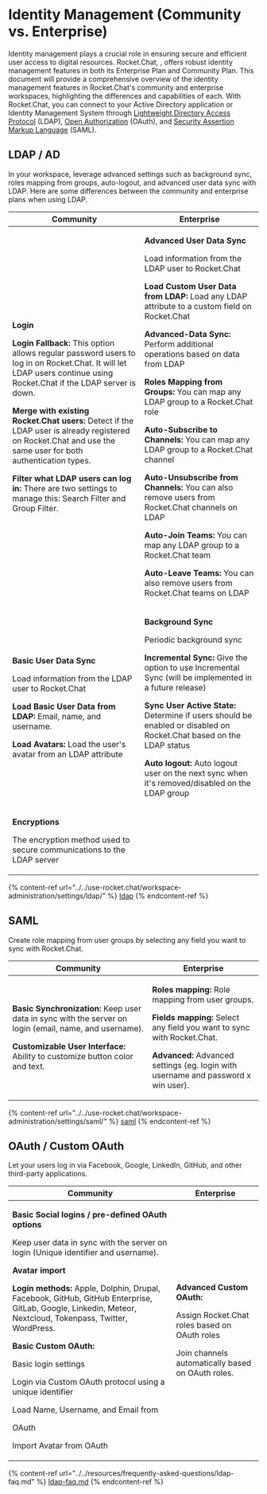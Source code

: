 # Identity Management (Community vs. Enterprise)

Identity management plays a crucial role in ensuring secure and efficient user access to digital resources. Rocket.Chat, , offers robust identity management features in both its Enterprise Plan and Community Plan. This document will provide a comprehensive overview of the identity management features in Rocket.Chat's community and enterprise workspaces, highlighting the differences and capabilities of each. With Rocket.Chat, you can connect to your Active Directory application or Identity Management System through [Lightweight Directory Access Protocol](../../use-rocket.chat/workspace-administration/settings/ldap/) (LDAP), [Open Authorization](../../use-rocket.chat/workspace-administration/settings/oauth/) (OAuth), and [Security Assertion Markup Language](../../use-rocket.chat/workspace-administration/settings/saml/) (SAML).

## **LDAP / AD**  <a href="#ldap3" id="ldap3"></a>

In your workspace, leverage advanced settings such as background sync, roles mapping from groups, auto-logout, and advanced user data sync with LDAP. Here are some differences between the community and enterprise plans when using LDAP.

| Community                                                                                                                                                                                                                                                                                                                                                                                                                                                                                                                                                                                | Enterprise                                                                                                                                                                                                                                                                                                                                                                                                                                                                                                                                                                                                                                                                                                                                                                                                                                                              |
| ---------------------------------------------------------------------------------------------------------------------------------------------------------------------------------------------------------------------------------------------------------------------------------------------------------------------------------------------------------------------------------------------------------------------------------------------------------------------------------------------------------------------------------------------------------------------------------------- | ----------------------------------------------------------------------------------------------------------------------------------------------------------------------------------------------------------------------------------------------------------------------------------------------------------------------------------------------------------------------------------------------------------------------------------------------------------------------------------------------------------------------------------------------------------------------------------------------------------------------------------------------------------------------------------------------------------------------------------------------------------------------------------------------------------------------------------------------------------------------- |
| <p><strong>Login</strong></p><p></p><p><strong>Login Fallback:</strong> This option allows regular password users to log in on Rocket.Chat. It will let LDAP users continue using Rocket.Chat if the LDAP server is down.</p><p><strong>Merge with existing Rocket.Chat users:</strong> Detect if the LDAP user is already registered on Rocket.Chat and use the same user for both authentication types.</p><p><strong>Filter what LDAP users can log in:</strong> There are two settings to manage this: Search Filter and Group Filter.</p><p></p><p></p><p></p><p></p><p></p><p></p> | <p></p><p><strong>Advanced User Data Sync</strong></p><p></p><p>Load information from the LDAP user to Rocket.Chat</p><p><strong>Load Custom User Data from LDAP:</strong> Load any LDAP attribute to a custom field on Rocket.Chat</p><p><strong>Advanced-Data Sync:</strong> Perform additional operations based on data from LDAP</p><p><strong>Roles Mapping from Groups:</strong> You can map any LDAP group to a Rocket.Chat role</p><p><strong>Auto-Subscribe to Channels:</strong> You can map any LDAP group to a Rocket.Chat channel</p><p><strong>Auto-Unsubscribe from Channels:</strong> You can also remove users from Rocket.Chat channels on LDAP</p><p><strong>Auto-Join Teams:</strong> You can map any LDAP group to a Rocket.Chat team</p><p><strong>Auto-Leave Teams:</strong> You can also remove users from Rocket.Chat teams on LDAP</p><p></p> |
| <p><strong>Basic User Data Sync</strong></p><p></p><p>Load information from the LDAP user to Rocket.Chat</p><p></p><p><strong>Load Basic User Data from LDAP:</strong> Email, name, and username.</p><p></p><p><strong>Load Avatars:</strong> Load the user's avatar from an LDAP attribute</p>                                                                                                                                                                                                                                                                                          | <p><strong>Background Sync</strong></p><p></p><p>Periodic background sync</p><p></p><p><strong>Incremental Sync:</strong> Give the option to use Incremental Sync (will be implemented in a future release)</p><p></p><p><strong>Sync User Active State:</strong> Determine if users should be enabled or disabled on Rocket.Chat based on the LDAP status</p><p><strong>Auto logout:</strong> Auto logout user on the next sync when it's removed/disabled on the LDAP group</p>                                                                                                                                                                                                                                                                                                                                                                                       |
| <p><strong>Encryptions</strong></p><p></p><p>The encryption method used to secure communications to the LDAP server</p>                                                                                                                                                                                                                                                                                                                                                                                                                                                                  |                                                                                                                                                                                                                                                                                                                                                                                                                                                                                                                                                                                                                                                                                                                                                                                                                                                                         |

{% content-ref url="../../use-rocket.chat/workspace-administration/settings/ldap/" %}
[ldap](../../use-rocket.chat/workspace-administration/settings/ldap/)
{% endcontent-ref %}

## **SAML** <a href="#saml3" id="saml3"></a>

Create role mapping from user groups by selecting any field you want to sync with Rocket.Chat.

| Community                                                                                                                                                                                                                          | Enterprise                                                                                                                                                                                                                                                                           |
| ---------------------------------------------------------------------------------------------------------------------------------------------------------------------------------------------------------------------------------- | ------------------------------------------------------------------------------------------------------------------------------------------------------------------------------------------------------------------------------------------------------------------------------------ |
| <p><strong>Basic Synchronization:</strong> Keep user data in sync with the server on login (email, name, and username).</p><p></p><p><strong>Customizable User Interface:</strong> Ability to customize button color and text.</p> | <p><strong>Roles mapping:</strong> Role mapping from user groups.</p><p></p><p><strong>Fields mapping:</strong> Select any field you want to sync with Rocket.Chat.</p><p></p><p><strong>Advanced:</strong> Advanced settings (eg. login with username and password x win user).</p> |

{% content-ref url="../../use-rocket.chat/workspace-administration/settings/saml/" %}
[saml](../../use-rocket.chat/workspace-administration/settings/saml/)
{% endcontent-ref %}

## **OAuth / Custom OAuth** <a href="#oauth3" id="oauth3"></a>

Let your users log in via Facebook, Google, LinkedIn, GitHub, and other third-party applications.&#x20;

| Community                                                                                                                                                                                                                                                                                                                                                                                                                                                                                                                                                                                                                      | Enterprise                                                                                                                                                 |
| ------------------------------------------------------------------------------------------------------------------------------------------------------------------------------------------------------------------------------------------------------------------------------------------------------------------------------------------------------------------------------------------------------------------------------------------------------------------------------------------------------------------------------------------------------------------------------------------------------------------------------ | ---------------------------------------------------------------------------------------------------------------------------------------------------------- |
| <p><strong>Basic Social logins / pre-defined OAuth options</strong></p><p> Keep user data in sync with the server on login (Unique identifier and username).</p><p></p><p><strong>Avatar import</strong></p><p><strong>Login methods:</strong> Apple, Dolphin, Drupal, Facebook, GitHub, GitHub Enterprise, GitLab, Google, Linkedin, Meteor, Nextcloud, Tokenpass, Twitter, WordPress.</p><p></p><p><strong>Basic Custom OAuth:</strong> </p><p>Basic login settings</p><p>Login via Custom OAuth protocol using a unique identifier</p><p>Load Name, Username, and Email from</p><p>OAuth</p><p>Import Avatar from OAuth</p> | <p><strong>Advanced Custom OAuth:</strong></p><p>Assign Rocket.Chat roles based on OAuth roles</p><p>Join channels automatically based on OAuth roles.</p> |

{% content-ref url="../../resources/frequently-asked-questions/ldap-faq.md" %}
[ldap-faq.md](../../resources/frequently-asked-questions/ldap-faq.md)
{% endcontent-ref %}
